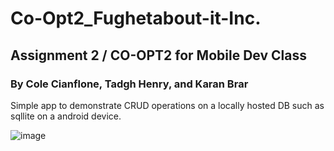 # Co-Opt2_Fughetabout-it-Inc.
## Assignment 2 / CO-OPT2 for Mobile Dev Class

### By Cole Cianflone, Tadgh Henry, and Karan Brar

Simple app to demonstrate CRUD operations on a locally hosted DB such as sqllite on a android device.

![image](https://github.com/CCianfloneDev/Co-Opt2_Fughetabout-it-Inc/assets/24930067/cd2fc9a7-2a9c-420b-97b9-6875977c4ec2)


